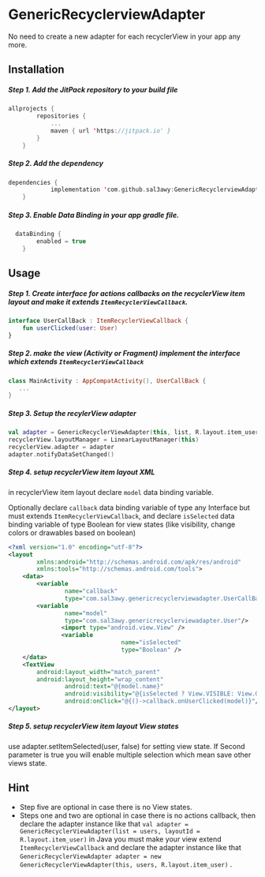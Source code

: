 # GenericRecyclerviewAdapter

No need to create a new adapter for each recyclerView in your app any more.

## Installation

##### Step 1. Add the JitPack repository to your build file


```kotlin
allprojects {
		repositories {
			...
			maven { url 'https://jitpack.io' }
		}
	}
```

##### Step 2. Add the dependency

```kotlin
dependencies {
	        implementation 'com.github.sal3awy:GenericRecyclerviewAdapter:1.0'
	}
  ```

##### Step 3. Enable Data Binding in your app gradle file.

```kotlin
  dataBinding {
        enabled = true
    }
```

## Usage


##### Step 1. Create interface for actions callbacks on the recyclerView item layout and make it extends `ItemRecyclerViewCallback`.

``` kotlin
interface UserCallBack : ItemRecyclerViewCallback {
    fun userClicked(user: User)
}
```
##### Step 2. make the view (Activity or Fragment) implement the interface which extends `ItemRecyclerViewCallback`
```kotlin
class MainActivity : AppCompatActivity(), UserCallBack {
   ...
}

```
##### Step 3. Setup the recylerView adapter
```kotlin
val adapter = GenericRecyclerViewAdapter(this, list, R.layout.item_user)
recyclerView.layoutManager = LinearLayoutManager(this)
recyclerView.adapter = adapter
adapter.notifyDataSetChanged()
```
##### Step 4. setup recyclerView item layout XML
in recyclerView item layout declare `model` data binding variable.
 
Optionally declare `callback` data binding variable of type any Interface but must extends `ItemRecyclerViewCallback`, and declare `isSelected` data binding variable of type Boolean for view states (like visibility, change colors or drawables based on boolean)

```xml
<?xml version="1.0" encoding="utf-8"?>
<layout
		xmlns:android="http://schemas.android.com/apk/res/android"
		xmlns:tools="http://schemas.android.com/tools">
	<data>
		<variable
				name="callback"
				type="com.sal3awy.genericrecyclerviewadapter.UserCallBack"/>
		<variable
				name="model"
				type="com.sal3awy.genericrecyclerviewadapter.User"/>
               <import type="android.view.View" />
               <variable
                                name="isSelected"
                                type="Boolean" />
	</data>
	<TextView
		android:layout_width="match_parent"
		android:layout_height="wrap_content"
                android:text="@{model.name}"
                android:visibility="@{isSelected ? View.VISIBLE: View.GONE}"
                android:onClick="@{()->callback.onUserClicked(model)}"/>
</layout>

```
##### Step 5. setup recyclerView item layout View states
use adapter.setItemSelected(user, false) for setting view state. If Second parameter is true you will enable multiple selection which mean save other views state.

## Hint
* Step five are optional in case there is no View states.
* Steps one and two are optional in case there is no actions callback, then declare the adapter instance like that
 `val adapter = GenericRecyclerViewAdapter(list = users, layoutId =  R.layout.item_user)`
  in Java you must make your view extend `ItemRecyclerViewCallback` and declare the adapter instance like that
 `GenericRecyclerViewAdapter adapter = new GenericRecyclerViewAdapter(this, users, R.layout.item_user)` .
